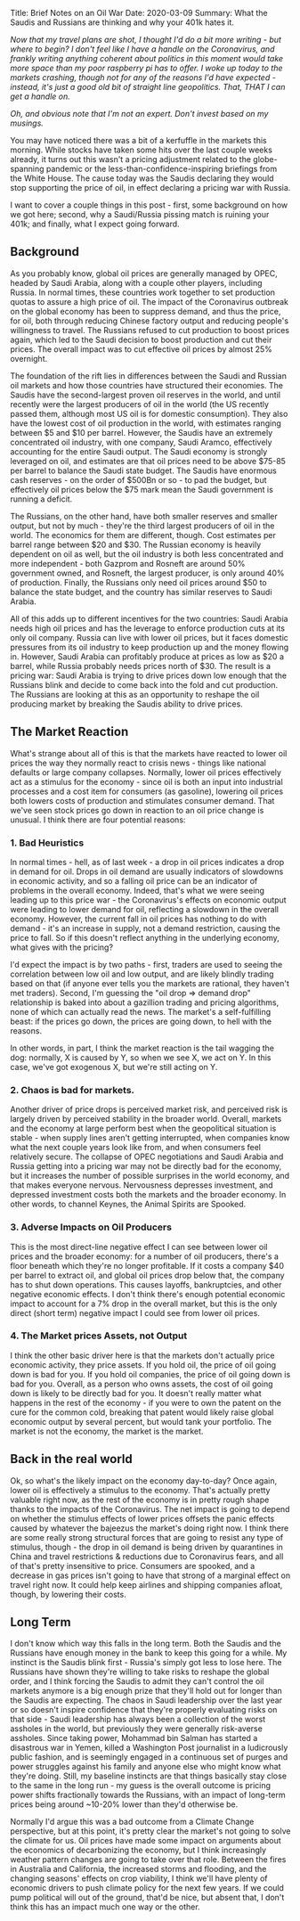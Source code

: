 Title: Brief Notes on an Oil War
Date: 2020-03-09
Summary: What the Saudis and Russians are thinking and why your 401k hates it.

*Now that my travel plans are shot, I thought I'd do a bit more writing - but where to begin? I don't feel like I have a handle on the Coronavirus, and frankly writing anything coherent about politics in this moment would take more space than my poor raspberry pi has to offer. I woke up today to the markets crashing, though not for any of the reasons I'd have expected - instead, it's just a good old bit of straight line geopolitics. That, THAT I can get a handle on.*

*Oh, and obvious note that I'm not an expert. Don't invest based on my musings.*

You may have noticed there was a bit of a kerfuffle in the markets this morning. While stocks have taken some hits over the last couple weeks already, it turns out this wasn't a pricing adjustment related to the globe-spanning pandemic or the less-than-confidence-inspiring briefings from the White House. The cause today was the Saudis declaring they would stop supporting the price of oil, in effect declaring a pricing war with Russia.

I want to cover a couple things in this post - first, some background on how we got here; second, why a Saudi/Russia pissing match is ruining your 401k; and finally, what I expect going forward.

## Background

As you probably know, global oil prices are generally managed by OPEC, headed by Saudi Arabia, along with a couple other players, including Russia. In normal times, these countries work together to set production quotas to assure a high price of oil. The impact of the Coronavirus outbreak on the global economy has been to suppress demand, and thus the price, for oil, both through reducing Chinese factory output and reducing people's willingness to travel. The Russians refused to cut production to boost prices again, which led to the Saudi decision to boost production and cut their prices. The overall impact was to cut effective oil prices by almost 25% overnight.

The foundation of the rift lies in differences between the Saudi and Russian oil markets and how those countries have structured their economies. The Saudis have the second-largest proven oil reserves in the world, and until recently were the largest producers of oil in the world (the US recently passed them, although most US oil is for domestic consumption). They also have the lowest cost of oil production in the world, with estimates ranging between $5 and $10 per barrel. However, the Saudis have an extremely concentrated oil industry, with one company, Saudi Aramco, effectively accounting for the entire Saudi output. The Saudi economy is strongly leveraged on oil, and estimates are that oil prices need to be above $75-85 per barrel to balance the Saudi state budget. The Saudis have enormous cash reserves - on the order of $500Bn or so - to pad the budget, but effectively oil prices below the $75 mark mean the Saudi government is running a deficit.

The Russians, on the other hand, have both smaller reserves and smaller output, but not by much - they're the third largest producers of oil in the world. The economics for them are different, though. Cost estimates per barrel range between $20 and $30. The Russian economy is heavily dependent on oil as well, but the oil industry is both less concentrated and more independent - both Gazprom and Rosneft are around 50% government owned, and Rosneft, the largest producer, is only around 40% of production. Finally, the Russians only need oil prices around $50 to balance the state budget, and the country has similar reserves to Saudi Arabia.

All of this adds up to different incentives for the two countries: Saudi Arabia needs high oil prices and has the leverage to enforce production cuts at its only oil company. Russia can live with lower oil prices, but it faces domestic pressures from its oil industry to keep production up and the money flowing in. However, Saudi Arabia can profitably produce at prices as low as $20 a barrel, while Russia probably needs prices north of $30. The result is a pricing war: Saudi Arabia is trying to drive prices down low enough that the Russians blink and decide to come back into the fold and cut production. The Russians are looking at this as an opportunity to reshape the oil producing market by breaking the Saudis ability to drive prices.

## The Market Reaction
What's strange about all of this is that the markets have reacted to lower oil prices the way they normally react to crisis news - things like national defaults or large company collapses. Normally, lower oil prices effectively act as a stimulus for the economy - since oil is both an input into industrial processes and a cost item for consumers (as gasoline), lowering oil prices both lowers costs of production and stimulates consumer demand. That we've seen stock prices go down in reaction to an oil price change is unusual. I think there are four potential reasons:

### 1. Bad Heuristics
In normal times - hell, as of last week - a drop in oil prices indicates a drop in demand for oil. Drops in oil demand are usually indicators of slowdowns in economic activity, and so a falling oil price can be an indicator of problems in the overall economy. Indeed, that's what we were seeing leading up to this price war - the Coronavirus's effects on economic output were leading to lower demand for oil, reflecting a slowdown in the overall economy. However, the current fall in oil prices has nothing to do with demand - it's an increase in supply, not a demand restriction, causing the price to fall. So if this doesn't reflect anything in the underlying economy, what gives with the pricing?  

I'd expect the impact is by two paths - first, traders are used to seeing the correlation between low oil and low output, and are likely blindly trading based on that (if anyone ever tells you the markets are rational, they haven't met traders). Second, I'm guessing the "oil drop => demand drop" relationship is baked into about a gazillion trading and pricing algorithms, none of which can actually read the news. The market's a self-fulfilling beast: if the prices go down, the prices are going down, to hell with the reasons.

In other words, in part, I think the market reaction is the tail wagging the dog: normally, X is caused by Y, so when we see X, we act on Y. In this case, we've got exogenous X, but we're still acting on Y.

### 2. Chaos is bad for markets.
Another driver of price drops is perceived market risk, and perceived risk is largely driven by perceived stability in the broader world. Overall, markets and the economy at large perform best when the geopolitical situation is stable - when supply lines aren't getting interrupted, when companies know what the next couple years look like from, and when consumers feel relatively secure. The collapse of OPEC negotiations and Saudi Arabia and Russia getting into a pricing war may not be directly bad for the economy, but it increases the number of possible surprises in the world economy, and that makes everyone nervous. Nervousness depresses investment, and depressed investment costs both the markets and the broader economy. In other words, to channel Keynes, the Animal Spirits are Spooked.

### 3. Adverse Impacts on Oil Producers
This is the most direct-line negative effect I can see between lower oil prices and the broader economy: for a number of oil producers, there's a floor beneath which they're no longer profitable. If it costs a company $40 per barrel to extract oil, and global oil prices drop below that, the company has to shut down operations. This causes layoffs, bankruptcies, and other negative economic effects. I don't think there's enough potential economic impact to account for a 7% drop in the overall market, but this is the only direct (short term) negative impact I could see from lower oil prices.

### 4. The Market prices Assets, not Output
I think the other basic driver here is that the markets don't actually price economic activity, they price assets. If you hold oil, the price of oil going down is bad for you. If you hold oil companies, the price of oil going down is bad for you. Overall, as a person who owns assets, the cost of oil going down is likely to be directly bad for you. It doesn't really matter what happens in the rest of the economy - if you were to own the patent on the cure for the common cold, breaking that patent would likely raise global economic output by several percent, but would tank your portfolio. The market is not the economy, the market is the market.

## Back in the real world
Ok, so what's the likely impact on the economy day-to-day? Once again, lower oil is effectively a stimulus to the economy. That's actually pretty valuable right now, as the rest of the economy is in pretty rough shape thanks to the impacts of the Coronavirus. The net impact is going to depend on whether the stimulus effects of lower prices offsets the panic effects caused by whatever the bajeezus the market's doing right now. I think there are some really strong structural forces that are going to resist any type of stimulus, though - the drop in oil demand is being driven by quarantines in China and travel restrictions & reductions due to Coronavirus fears, and all of that's pretty insensitive to price. Consumers are spooked, and a decrease in gas prices isn't going to have that strong of a marginal effect on travel right now. It could help keep airlines and shipping companies afloat, though, by lowering their costs. 

## Long Term
I don't know which way this falls in the long term. Both the Saudis and the Russians have enough money in the bank to keep this going for a while. My instinct is the Saudis blink first - Russia's simply got less to lose here. The Russians have shown they're willing to take risks to reshape the global order, and I think forcing the Saudis to admit they can't control the oil markets anymore is a big enough prize that they'll hold out for longer than the Saudis are expecting. The chaos in Saudi leadership over the last year or so doesn't inspire confidence that they're properly evaluating risks on that side - Saudi leadership has always been a collection of the worst assholes in the world, but previously they were generally risk-averse assholes. Since taking power, Mohammad bin Salman has started a disastrous war in Yemen, killed a Washington Post journalist in a ludicrously public fashion, and is seemingly engaged in a continuous set of purges and power struggles against his family and anyone else who might know what they're doing. Still, my baseline instincts are that things basically stay close to the same in the long run - my guess is the overall outcome is pricing power shifts fractionally towards the Russians, with an impact of long-term prices being around ~10-20% lower than they'd otherwise be.

Normally I'd argue this was a bad outcome from a Climate Change perspective, but at this point, it's pretty clear the market's not going to solve the climate for us. Oil prices have made some impact on arguments about the economics of decarbonizing the economy, but I think increasingly weather pattern changes are going to take over that role. Between the fires in Australia and California, the increased storms and flooding, and the changing seasons' effects on crop viability, I think we'll have plenty of economic drivers to push climate policy for the next few years. If we could pump political will out of the ground, that'd be nice, but absent that, I don't think this has an impact much one way or the other.
